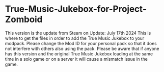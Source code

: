 # True-Music-Jukebox-for-Project-Zomboid
This version is the update from Steam on Update: July 17th 2024
This is where to get the files in order to add the True Music Jukebox to your modpack. Please change the Mod ID for your personal pack so that it does not interfere with others also using the pack.
Please be aware that if anyone has this version and the original True Music Jukebox loading at the same time in a solo game or on a server it will cause a mismatch issue in the game.
